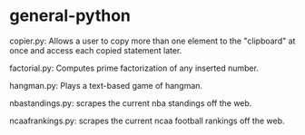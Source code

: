 # general-python

copier.py: Allows a user to copy more than one element to the "clipboard" at once and access each copied statement later.

factorial.py:  Computes prime factorization of any inserted number.

hangman.py: Plays a text-based game of hangman.

nbastandings.py: scrapes the current nba standings off the web.

ncaafrankings.py: scrapes the current ncaa football rankings off the web.
